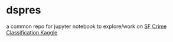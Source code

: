 # dspres
a common repo for jupyter notebook to explore/work on [SF Crime Classification Kaggle](https://www.kaggle.com/c/sf-crime)
